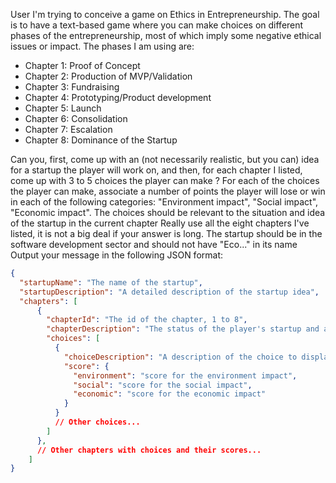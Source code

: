 User
I'm trying to conceive a game on Ethics in Entrepreneurship. The goal is to have a text-based game where you can make choices on different phases of the entrepreneurship, most of which imply some negative ethical issues or impact. The phases I am using are:
- Chapter 1: Proof of Concept
- Chapter 2: Production of MVP/Validation
- Chapter 3: Fundraising
- Chapter 4: Prototyping/Product development
- Chapter 5: Launch
- Chapter 6: Consolidation
- Chapter 7: Escalation
- Chapter 8: Dominance of the Startup

Can you, first, come up with an (not necessarily realistic, but you can) idea for a startup the player will work on, and then, for each chapter I listed, come up with 3 to 5 choices the player can make ?
For each of the choices the player can make, associate a number of points the player will lose or win in each of the following categories: "Environment impact", "Social impact", "Economic impact". The choices should be relevant to the situation and idea of the startup in the current chapter
Really use all the eight chapters I've listed, it is not a big deal if your answer is long.
The startup should be in the software development sector and should not have "Eco..." in its name
Output your message in the following JSON format:
```json
{
  "startupName": "The name of the startup",
  "startupDescription": "A detailed description of the startup idea",
  "chapters": [
      {
        "chapterId": "The id of the chapter, 1 to 8",
        "chapterDescription": "The status of the player's startup and an introduction to the choice they must now make",
        "choices": [
          { 
            "choiceDescription": "A description of the choice to display for the player",
            "score": {
              "environment": "score for the environment impact",
              "social": "score for the social impact",
              "economic": "score for the economic impact"
            }
          }
          // Other choices...
        ]
      },
      // Other chapters with choices and their scores...
    ]
}
```